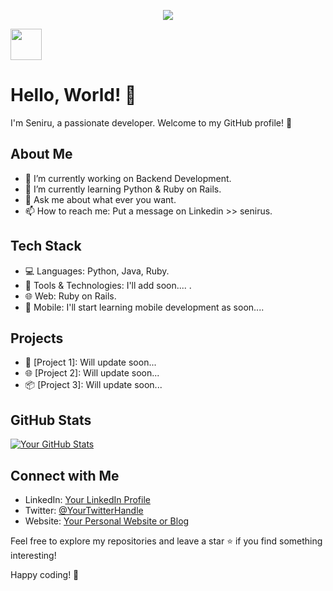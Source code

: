 <p align="center">
  <img src="https://capsule-render.vercel.app/api?text=Hey Everyone!🕹️&animation=fadeIn&type=waving&color=gradient&height=100"/>
</p>

<a href="https://www.instagram.com/thepiyushmalhotra/">
  <img height="50" src="https://user-images.githubusercontent.com/46517096/166974368-9798f39f-1f46-499c-b14e-81f0a3f83a06.png"/>
</a>


# Hello, World! 👋

I'm Seniru, a passionate developer. Welcome to my GitHub profile! 🚀

## About Me

- 🔭 I’m currently working on Backend Development.
- 🌱 I’m currently learning Python & Ruby on Rails.
- 💬 Ask me about what ever you want.
- 📫 How to reach me: Put a message on Linkedin >> senirus.

## Tech Stack

- 💻 Languages: Python, Java, Ruby.
- 🧰 Tools & Technologies: I'll add soon.... .
- 🌐 Web: Ruby on Rails.
- 📱 Mobile: I'll start learning mobile development as soon....

## Projects

- 🚀 [Project 1]: Will update soon...
- 🌐 [Project 2]: Will update soon...
- 📦 [Project 3]: Will update soon...

## GitHub Stats

[![Your GitHub Stats](https://github-readme-stats.vercel.app/api?username=your-username&show_icons=true&count_private=true)](https://github.com/your-username)

## Connect with Me

- LinkedIn: [Your LinkedIn Profile](https://www.linkedin.com/in/yourusername/)
- Twitter: [@YourTwitterHandle](https://twitter.com/yourusername)
- Website: [Your Personal Website or Blog](https://www.yourwebsite.com)

Feel free to explore my repositories and leave a star ⭐️ if you find something interesting!

Happy coding! 🚀
